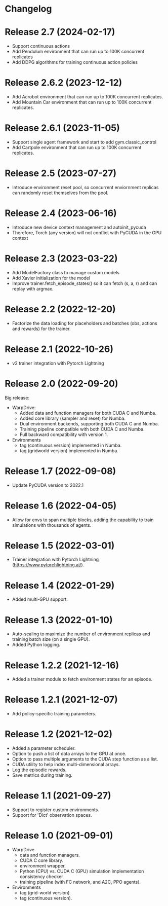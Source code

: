 # Changelog
# Release 2.7 (2024-02-17)
- Support continuous actions
- Add Pendulum environment that can run up to 100K concurrent replicates
- Add DDPG algorithms for training continuous action policies

# Release 2.6.2 (2023-12-12)
- Add Acrobot environment that can run up to 100K concurrent replicates.
- Add Mountain Car environment that can run up to 100K concurrent replicates.

# Release 2.6.1 (2023-11-05)
- Support single agent framework and start to add gym.classic_control
- Add Cartpole environment that can run up to 100K concurrent replicates.

# Release 2.5 (2023-07-27)
- Introduce environment reset pool, so concurrent enviornment replicas can randomly reset themselves from the pool.

# Release 2.4 (2023-06-16)
- Introduce new device context management and autoinit_pycuda 
- Therefore, Torch (any version) will not conflict with PyCUDA in the GPU context 

# Release 2.3 (2023-03-22)
- Add ModelFactory class to manage custom models
- Add Xavier initialization for the model
- Improve trainer.fetch_episode_states() so it can fetch (s, a, r) and can replay with argmax.

# Release 2.2 (2022-12-20)
- Factorize the data loading for placeholders and batches (obs, actions and rewards) for the trainer.

# Release 2.1 (2022-10-26)
- v2 trainer integration with Pytorch Lightning

# Release 2.0 (2022-09-20)
Big release:
- WarpDrive:
  - Added data and function managers for both CUDA C and Numba.
  - Added core library (sampler and reset) for Numba.  
  - Dual environment backends, supporting both CUDA C and Numba.
  - Training pipeline compatible with both CUDA C and Numba.
  - Full backward compatibility with version 1.
- Environments
  - tag (continuous version) implemented in Numba.
  - tag (gridworld version) implemented in Numba.
 
# Release 1.7 (2022-09-08)
- Update PyCUDA version to 2022.1

# Release 1.6 (2022-04-05)
- Allow for envs to span multiple blocks, adding the capability to train simulations with thousands of agents.

# Release 1.5 (2022-03-01)
- Trainer integration with Pytorch Lightning (https://www.pytorchlightning.ai/).

# Release 1.4 (2022-01-29)
- Added multi-GPU support.

# Release 1.3 (2022-01-10)
- Auto-scaling to maximize the number of environment replicas and training batch size (on a single GPU).
- Added Python logging.

# Release 1.2.2 (2021-12-16)
- Added a trainer module to fetch environment states for an episode.

# Release 1.2.1 (2021-12-07)
- Add policy-specific training parameters.

# Release 1.2 (2021-12-02)
- Added a parameter scheduler.
- Option to push a list of data arrays to the GPU at once.
- Option to pass multiple arguments to the CUDA step function as a list.
- CUDA utility to help index multi-dimensional arrays.
- Log the episodic rewards.
- Save metrics during training.
 
# Release 1.1 (2021-09-27)
- Support to register custom environments.
- Support for 'Dict' observation spaces.

# Release 1.0 (2021-09-01)
- WarpDrive
  - data and function managers.
  - CUDA C core library.
  - environment wrapper.
  - Python (CPU) vs. CUDA C (GPU) simulation implementation consistency checker
  - training pipeline (with FC network, and A2C, PPO agents).
- Environments
  - tag (grid-world version).
  - tag (continuous version).

